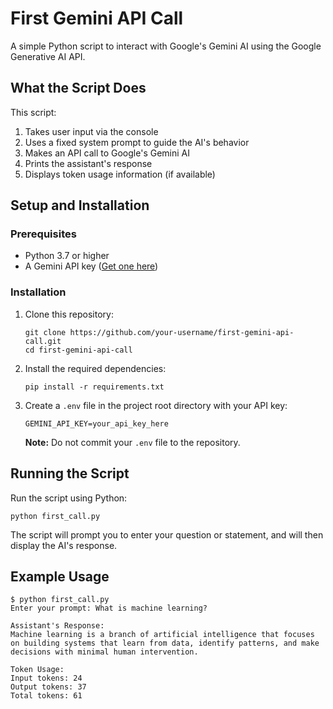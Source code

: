 # First Gemini API Call

A simple Python script to interact with Google's Gemini AI using the Google Generative AI API.

## What the Script Does

This script:
1. Takes user input via the console
2. Uses a fixed system prompt to guide the AI's behavior
3. Makes an API call to Google's Gemini AI
4. Prints the assistant's response
5. Displays token usage information (if available)

## Setup and Installation

### Prerequisites
- Python 3.7 or higher
- A Gemini API key ([Get one here](https://aistudio.google.com/app/apikey))

### Installation

1. Clone this repository:
   ```
   git clone https://github.com/your-username/first-gemini-api-call.git
   cd first-gemini-api-call
   ```

2. Install the required dependencies:
   ```
   pip install -r requirements.txt
   ```

3. Create a `.env` file in the project root directory with your API key:
   ```
   GEMINI_API_KEY=your_api_key_here
   ```
   **Note:** Do not commit your `.env` file to the repository.

## Running the Script

Run the script using Python:
```
python first_call.py
```

The script will prompt you to enter your question or statement, and will then display the AI's response.

## Example Usage

```
$ python first_call.py
Enter your prompt: What is machine learning?

Assistant's Response:
Machine learning is a branch of artificial intelligence that focuses on building systems that learn from data, identify patterns, and make decisions with minimal human intervention.

Token Usage:
Input tokens: 24
Output tokens: 37
Total tokens: 61
```
